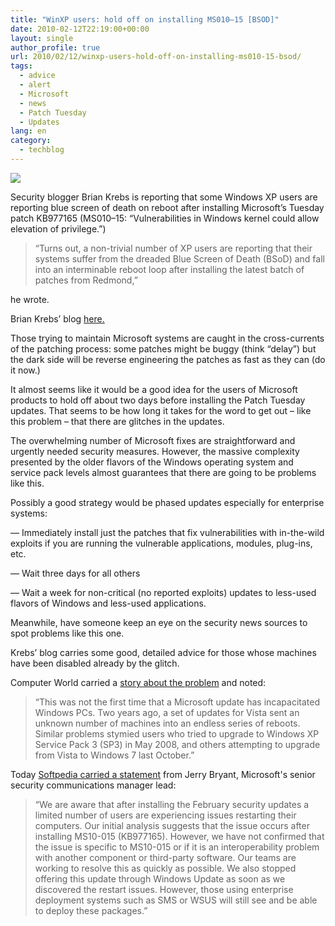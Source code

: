 ```yaml
---
title: "WinXP users: hold off on installing MS010–15 [BSOD]"
date: 2010-02-12T22:19:00+00:00
layout: single
author_profile: true
url: 2010/02/12/winxp-users-hold-off-on-installing-ms010-15-bsod/
tags:
  - advice
  - alert
  - Microsoft
  - news
  - Patch Tuesday
  - Updates
lang: en
category: 
  - techblog
---
```

[![](http://2.bp.blogspot.com/_vaUVXcmC3OI/S3XMfr_sDcI/AAAAAAAAA7A/FDl9fMhi3yk/s640/bsod.png)](http://2.bp.blogspot.com/_vaUVXcmC3OI/S3XMfr_sDcI/AAAAAAAAA7A/FDl9fMhi3yk/s1600-h/bsod.png)

Security blogger Brian Krebs is reporting that some Windows XP users are reporting blue screen of death on reboot after installing Microsoft’s Tuesday patch KB977165 (MS010–15: “Vulnerabilities in Windows kernel could allow elevation of privilege.”)

> “Turns out, a non-trivial number of XP users are reporting that their systems suffer from the dreaded Blue Screen of Death (BSoD) and fall into an interminable reboot loop after installing the latest batch of patches from Redmond,”

he wrote.

Brian Krebs’ blog [here.](http://www.krebsonsecurity.com/2010/02/new-patches-cause-bsod-for-some-windows-xp-users/#more-1003)

Those trying to maintain Microsoft systems are caught in the cross-currents of the patching process: some patches might be buggy (think “delay”) but the dark side will be reverse engineering the patches as fast as they can (do it now.)

It almost seems like it would be a good idea for the users of Microsoft products to hold off about two days before installing the Patch Tuesday updates. That seems to be how long it takes for the word to get out – like this problem – that there are glitches in the updates.

The overwhelming number of Microsoft fixes are straightforward and urgently needed security measures. However, the massive complexity presented by the older flavors of the Windows operating system and service pack levels almost guarantees that there are going to be problems like this.

Possibly a good strategy would be phased updates especially for enterprise systems:

— Immediately install just the patches that fix vulnerabilities with in-the-wild exploits if you are running the vulnerable applications, modules, plug-ins, etc.

— Wait three days for all others

— Wait a week for non-critical (no reported exploits) updates to less-used flavors of Windows and less-used applications.

Meanwhile, have someone keep an eye on the security news sources to spot problems like this one.

Krebs’ blog carries some good, detailed advice for those whose machines have been disabled already by the glitch.

Computer World carried a [story about the problem](http://www.computerworld.com/s/article/9155419/Windows_patch_cripples_XP_with_blue_screen_users_claim?taxonomyId=89) and noted:

 > “This was not the first time that a Microsoft update has incapacitated Windows PCs. Two years ago, a set of updates for Vista sent an unknown number of machines into an endless series of reboots. Similar problems stymied users who tried to upgrade to Windows XP Service Pack 3 (SP3) in May 2008, and others attempting to upgrade from Vista to Windows 7 last October.”

Today [Softpedia carried a statement](http://news.softpedia.com/news/Windows-Blue-Screens-of-Death-after-Patch-for-17-Year-Old-Vulnerability-Is-Applied-134808.shtml) from Jerry Bryant, Microsoft's senior security communications manager lead:  

> “We are aware that after installing the February security updates a limited number of users are experiencing issues restarting their computers. Our initial analysis suggests that the issue occurs after installing MS10-015 (KB977165). However, we have not confirmed that the issue is specific to MS10-015 or if it is an interoperability problem with another component or third-party software. Our teams are working to resolve this as quickly as possible. We also stopped offering this update through Windows Update as soon as we discovered the restart issues. However, those using enterprise deployment systems such as SMS or WSUS will still see and be able to deploy these packages.”